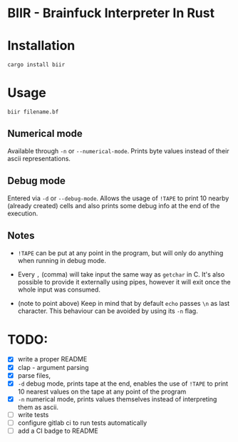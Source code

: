 # BIIR - Brainfuck Interpreter In Rust

# Installation
`cargo install biir`

# Usage
`biir filename.bf`

## Numerical mode
Available through `-n` or `--numerical-mode`.
Prints byte values instead of their ascii representations.

## Debug mode
Entered via `-d` or `--debug-mode`.
Allows the usage of `!TAPE` to print 10 nearby (already created) cells and
also prints some debug info at the end of the execution.

## Notes
* `!TAPE` can be put at any point in the program,
but will only do anything when running in debug mode.

* Every `,` (comma) will take input the same way as `getchar` in C.
It's also possible to provide it externally using pipes,
however it will exit once the whole input was consumed.

* (note to point above) Keep in mind that by default `echo` passes `\n` as last character.
This behaviour can be avoided by using its `-n` flag.


# TODO:
- [x] write a proper README
- [x] clap - argument parsing
- [x] parse files,
- [x] `-d` debug mode, prints tape at the end, enables the use of `!TAPE` to print 10 nearest values on the tape at any point of the program
- [x] `-n` numerical mode, prints values themselves instead of interpreting them as ascii.
- [ ] write tests
- [ ] configure gitlab ci to run tests automatically
- [ ] add a CI badge to README

